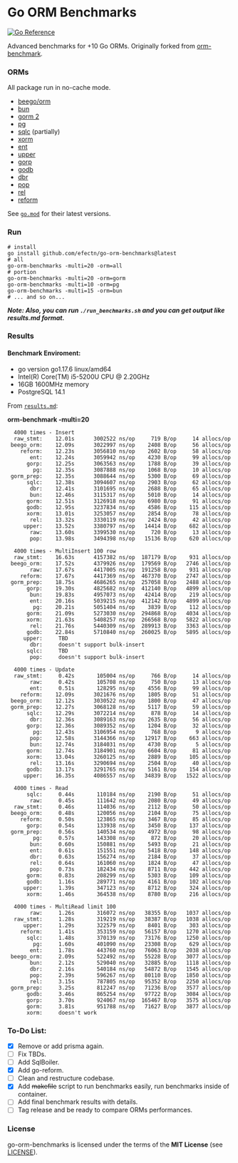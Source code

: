 # Go ORM Benchmarks

[![Go Reference](https://pkg.go.dev/badge/github.com/efectn/go-orm-benchmarks.svg)](https://pkg.go.dev/github.com/efectn/go-orm-benchmarks)

Advanced benchmarks for +10 Go ORMs. Originally forked from [orm-benchmark](https://github.com/frederikhors/orm-benchmark).

### ORMs

All package run in no-cache mode.

- [beego/orm](https://github.com/astaxie/beego/tree/master/orm)
- [bun](https://github.com/uptrace/bun)
- [gorm 2](https://github.com/go-gorm/gorm)
- [pg](https://github.com/go-pg/pg)
- [sqlc](https://github.com/kyleconroy/sqlc) (partially)
- [xorm](https://github.com/xormplus/xorm)
- [ent](https://github.com/ent/ent)
- [upper](https://github.com/upper/db)
- [gorp](https://github.com/go-gorp/gorp)
- [godb](https://github.com/samonzeweb/godb)
- [dbr](https://github.com/gocraft/dbr/)
- [pop](https://github.com/gobuffalo/pop)
- [rel](https://github.com/go-rel/rel)
- [reform](https://github.com/go-reform/reform)

See [`go.mod`](go.mod) for their latest versions.

### Run

```shell
# install
go install github.com/efectn/go-orm-benchmarks@latest
# all
go-orm-benchmarks -multi=20 -orm=all
# portion
go-orm-benchmarks -multi=20 -orm=gorm
go-orm-benchmarks -multi=10 -orm=pg
go-orm-benchmarks -multi=15 -orm=bun
# ... and so on...
```

**_Note: Also, you can run `./run_benchmarks.sh` and you can get output like results.md format._**

### Results

#### Benchmark Enviroment:

- go version go1.17.6 linux/amd64
- Intel(R) Core(TM) i5-5200U CPU @ 2.20GHz
- 16GB 1600MHz memory
- PostgreSQL 14.1

From [`results.md`](results.md):

**orm-benchmark -multi=20**

```
  4000 times - Insert
  raw_stmt:    12.01s      3002522 ns/op     719 B/op     14 allocs/op
 beego_orm:    12.09s      3022997 ns/op    2408 B/op     56 allocs/op
    reform:    12.23s      3056810 ns/op    2602 B/op     58 allocs/op
       ent:    12.24s      3059942 ns/op    4230 B/op     99 allocs/op
      gorp:    12.25s      3063563 ns/op    1788 B/op     39 allocs/op
        pg:    12.35s      3087888 ns/op    1068 B/op     10 allocs/op
 gorm_prep:    12.35s      3088644 ns/op    5300 B/op     69 allocs/op
      sqlc:    12.38s      3094607 ns/op    2903 B/op     62 allocs/op
       dbr:    12.41s      3101695 ns/op    2688 B/op     65 allocs/op
       bun:    12.46s      3115317 ns/op    5010 B/op     14 allocs/op
      gorm:    12.51s      3126918 ns/op    6980 B/op     91 allocs/op
      godb:    12.95s      3237834 ns/op    4586 B/op    115 allocs/op
      xorm:    13.01s      3253057 ns/op    2854 B/op     78 allocs/op
       rel:    13.32s      3330119 ns/op    2424 B/op     42 allocs/op
     upper:    13.52s      3380797 ns/op   14414 B/op    682 allocs/op
       raw:    13.60s      3399530 ns/op     720 B/op     13 allocs/op
       pop:    13.98s      3494398 ns/op   15136 B/op    620 allocs/op

  4000 times - MultiInsert 100 row
  raw_stmt:    16.63s      4157382 ns/op  187179 B/op    931 allocs/op
 beego_orm:    17.52s      4379926 ns/op  179569 B/op   2746 allocs/op
       raw:    17.67s      4417005 ns/op  191258 B/op    931 allocs/op
    reform:    17.67s      4417369 ns/op  467370 B/op   2747 allocs/op
 gorm_prep:    18.75s      4686265 ns/op  257058 B/op   2488 allocs/op
      gorp:    19.30s      4825682 ns/op  412140 B/op   4899 allocs/op
       bun:    19.83s      4957073 ns/op   42414 B/op    219 allocs/op
       ent:    20.16s      5039215 ns/op  412142 B/op   4899 allocs/op
        pg:    20.21s      5051404 ns/op    3839 B/op    112 allocs/op
      gorm:    21.09s      5273030 ns/op  294868 B/op   4034 allocs/op
      xorm:    21.63s      5408257 ns/op  266568 B/op   5822 allocs/op
       rel:    21.76s      5440309 ns/op  289913 B/op   3363 allocs/op
      godb:    22.84s      5710840 ns/op  260025 B/op   5895 allocs/op
     upper:     TBD
       dbr:     doesn't support bulk-insert
      sqlc:     TBD
       pop:     doesn't support bulk-insert

  4000 times - Update
  raw_stmt:     0.42s       105004 ns/op     766 B/op     14 allocs/op
       raw:     0.42s       105708 ns/op     750 B/op     13 allocs/op
       ent:     0.51s       128295 ns/op    4556 B/op     99 allocs/op
    reform:    12.09s      3021676 ns/op    1805 B/op     51 allocs/op
 beego_orm:    12.12s      3030522 ns/op    1800 B/op     47 allocs/op
 gorm_prep:    12.27s      3068128 ns/op    5117 B/op     59 allocs/op
      sqlc:    12.29s      3072214 ns/op     878 B/op     14 allocs/op
       dbr:    12.36s      3089163 ns/op    2635 B/op     56 allocs/op
      gorp:    12.36s      3089352 ns/op    1204 B/op     32 allocs/op
        pg:    12.43s      3106954 ns/op     768 B/op      9 allocs/op
       pop:    12.58s      3144366 ns/op   12917 B/op    663 allocs/op
       bun:    12.74s      3184031 ns/op    4730 B/op      5 allocs/op
      gorm:    12.74s      3184901 ns/op    6604 B/op     81 allocs/op
      xorm:    13.04s      3260125 ns/op    2889 B/op    105 allocs/op
       rel:    13.16s      3290694 ns/op    2504 B/op     40 allocs/op
      godb:    13.17s      3291765 ns/op    5161 B/op    154 allocs/op
     upper:    16.35s      4086557 ns/op   34839 B/op   1522 allocs/op

  4000 times - Read
      sqlc:     0.44s       110184 ns/op    2190 B/op     51 allocs/op
       raw:     0.45s       111642 ns/op    2080 B/op     49 allocs/op
  raw_stmt:     0.46s       114036 ns/op    2112 B/op     50 allocs/op
 beego_orm:     0.48s       120056 ns/op    2104 B/op     75 allocs/op
    reform:     0.50s       123865 ns/op    3467 B/op     85 allocs/op
      gorp:     0.54s       133938 ns/op    3450 B/op    137 allocs/op
 gorm_prep:     0.56s       140534 ns/op    4972 B/op     98 allocs/op
        pg:     0.57s       143308 ns/op     872 B/op     20 allocs/op
       bun:     0.60s       150881 ns/op    5493 B/op     21 allocs/op
       ent:     0.61s       151551 ns/op    5418 B/op    148 allocs/op
       dbr:     0.63s       156274 ns/op    2184 B/op     37 allocs/op
       rel:     0.64s       161060 ns/op    1824 B/op     47 allocs/op
       pop:     0.73s       182434 ns/op    8711 B/op    442 allocs/op
      gorm:     0.83s       208299 ns/op    5303 B/op    109 allocs/op
      godb:     1.16s       289771 ns/op    4161 B/op    102 allocs/op
     upper:     1.39s       347123 ns/op    8712 B/op    324 allocs/op
      xorm:     1.46s       364538 ns/op    8780 B/op    216 allocs/op

  4000 times - MultiRead limit 100
       raw:     1.26s       316072 ns/op   38355 B/op   1037 allocs/op
  raw_stmt:     1.28s       319219 ns/op   38387 B/op   1038 allocs/op
     upper:     1.29s       322579 ns/op    8401 B/op    303 allocs/op
    reform:     1.41s       353159 ns/op   56157 B/op   1270 allocs/op
      sqlc:     1.48s       370139 ns/op   73176 B/op   1250 allocs/op
        pg:     1.60s       401090 ns/op   23308 B/op    629 allocs/op
       ent:     1.78s       443760 ns/op   76063 B/op   2038 allocs/op
 beego_orm:     2.09s       522492 ns/op   55228 B/op   3077 allocs/op
       bun:     2.12s       529040 ns/op   32885 B/op   1118 allocs/op
       dbr:     2.16s       540184 ns/op   54872 B/op   1545 allocs/op
       pop:     2.39s       596267 ns/op   80110 B/op   1850 allocs/op
       rel:     3.15s       787805 ns/op   95352 B/op   2250 allocs/op
 gorm_prep:     3.25s       812247 ns/op   71236 B/op   3577 allocs/op
      godb:     3.46s       865254 ns/op   97722 B/op   3084 allocs/op
      gorp:     3.70s       924067 ns/op  165467 B/op   3575 allocs/op
      gorm:     3.81s       951788 ns/op   71627 B/op   3877 allocs/op
      xorm:     doesn't work
```

### To-Do List:

- [x] Remove or add prisma again.
- [ ] Fix TBDs.
- [ ] Add SqlBoiler.
- [x] Add go-reform.
- [ ] Clean and restructure codebase.
- [x] Add ~~makefile~~ script to run benchmarks easily, run benchmarks inside of container.
- [ ] Add final benchmark results with details.
- [ ] Tag release and be ready to compare ORMs performances.

### License

go-orm-benchmarks is licensed under the terms of the **MIT License** (see [LICENSE](LICENSE)).